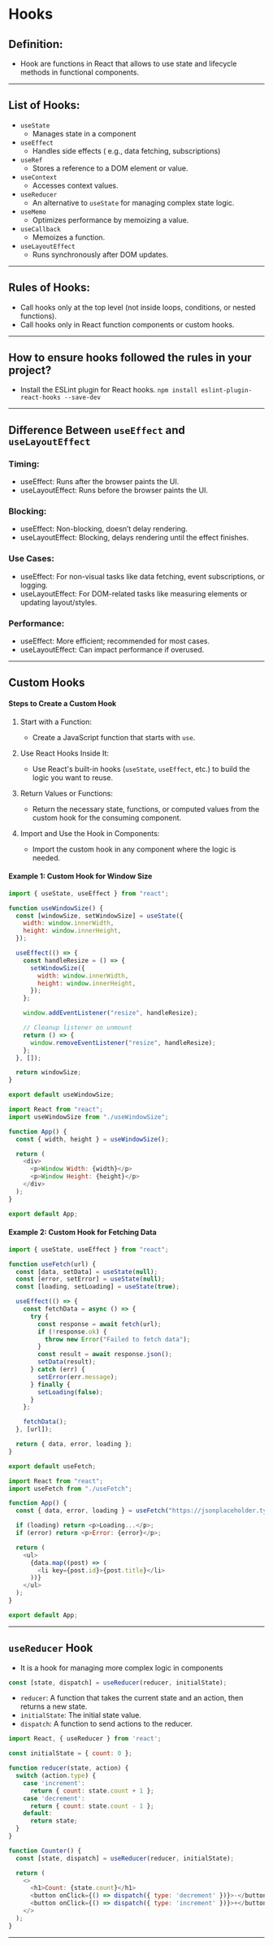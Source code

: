 # Hooks

## Definition:
- Hook are functions in React that allows to use state and lifecycle methods in functional components.
---
## List of Hooks:
- ```useState```
  - Manages state in a component
- ```useEffect```
  - Handles side effects ( e.g., data fetching, subscriptions)
- ```useRef```
  - Stores a reference to a DOM element or value.
- ```useContext```
  - Accesses context values.
- ```useReducer```
  - An alternative to ```useState``` for managing complex state logic.
- ```useMemo```
  - Optimizes performance by memoizing a value.
- ```useCallback```
  - Memoizes a function.
- ```useLayoutEffect``` 
  - Runs synchronously after DOM updates.
---
## Rules of Hooks:
- Call hooks only at the top level (not inside loops, conditions, or nested functions).
- Call hooks only in React function components or custom hooks.
---
## How to ensure hooks followed the rules in your project?
- Install the ESLint plugin for React hooks.
```npm install eslint-plugin-react-hooks --save-dev```
---
## Difference Between ```useEffect``` and ```useLayoutEffect```

### Timing:

- useEffect: Runs after the browser paints the UI.
- useLayoutEffect: Runs before the browser paints the UI.

### Blocking:

- useEffect: Non-blocking, doesn’t delay rendering.
- useLayoutEffect: Blocking, delays rendering until the effect finishes.

### Use Cases:

- useEffect: For non-visual tasks like data fetching, event subscriptions, or logging.
- useLayoutEffect: For DOM-related tasks like measuring elements or updating layout/styles.

### Performance:

- useEffect: More efficient; recommended for most cases.
- useLayoutEffect: Can impact performance if overused.
---
## Custom Hooks

#### Steps to Create a Custom Hook
1. Start with a Function:
   - Create a JavaScript function that starts with `use`.

2. Use React Hooks Inside It:
   - Use React's built-in hooks (`useState`, `useEffect`, etc.) to build the logic you want to reuse.

3. Return Values or Functions:
   - Return the necessary state, functions, or computed values from the custom hook for the consuming component.

4. Import and Use the Hook in Components:
   - Import the custom hook in any component where the logic is needed.
#### Example 1: Custom Hook for Window Size

```js
import { useState, useEffect } from "react";

function useWindowSize() {
  const [windowSize, setWindowSize] = useState({
    width: window.innerWidth,
    height: window.innerHeight,
  });

  useEffect(() => {
    const handleResize = () => {
      setWindowSize({
        width: window.innerWidth,
        height: window.innerHeight,
      });
    };

    window.addEventListener("resize", handleResize);

    // Cleanup listener on unmount
    return () => {
      window.removeEventListener("resize", handleResize);
    };
  }, []);

  return windowSize;
}

export default useWindowSize;
```
```js
import React from "react";
import useWindowSize from "./useWindowSize";

function App() {
  const { width, height } = useWindowSize();

  return (
    <div>
      <p>Window Width: {width}</p>
      <p>Window Height: {height}</p>
    </div>
  );
}

export default App;
```

#### Example 2: Custom Hook for Fetching Data
```js
import { useState, useEffect } from "react";

function useFetch(url) {
  const [data, setData] = useState(null);
  const [error, setError] = useState(null);
  const [loading, setLoading] = useState(true);

  useEffect(() => {
    const fetchData = async () => {
      try {
        const response = await fetch(url);
        if (!response.ok) {
          throw new Error("Failed to fetch data");
        }
        const result = await response.json();
        setData(result);
      } catch (err) {
        setError(err.message);
      } finally {
        setLoading(false);
      }
    };

    fetchData();
  }, [url]);

  return { data, error, loading };
}

export default useFetch;
```

```js
import React from "react";
import useFetch from "./useFetch";

function App() {
  const { data, error, loading } = useFetch("https://jsonplaceholder.typicode.com/posts");

  if (loading) return <p>Loading...</p>;
  if (error) return <p>Error: {error}</p>;

  return (
    <ul>
      {data.map((post) => (
        <li key={post.id}>{post.title}</li>
      ))}
    </ul>
  );
}

export default App;
```
---
## `useReducer` Hook
- It is a hook for managing more complex logic in components
```js
const [state, dispatch] = useReducer(reducer, initialState);
```
- `reducer`: A function that takes the current state and an action, then returns a new state.
- `initialState`: The initial state value.
- `dispatch`: A function to send actions to the reducer.

```js
import React, { useReducer } from 'react';

const initialState = { count: 0 };

function reducer(state, action) {
  switch (action.type) {
    case 'increment':
      return { count: state.count + 1 };
    case 'decrement':
      return { count: state.count - 1 };
    default:
      return state;
  }
}

function Counter() {
  const [state, dispatch] = useReducer(reducer, initialState);

  return (
    <>
      <h1>Count: {state.count}</h1>
      <button onClick={() => dispatch({ type: 'decrement' })}>-</button>
      <button onClick={() => dispatch({ type: 'increment' })}>+</button>
    </>
  );
}
```
---



